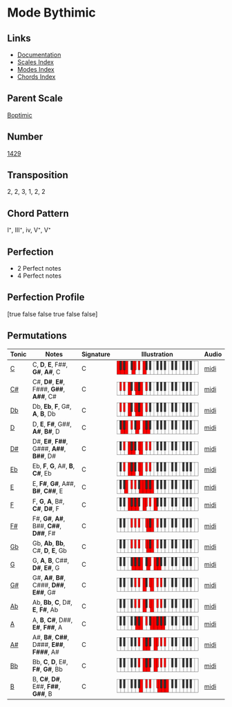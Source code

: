 # Mode Bythimic

## Links

- [Documentation](README.md)
- [Scales Index](Scales.md)
- [Modes Index](Modes.md)
- [Chords Index](Chords.md)

## Parent Scale

[Boptimic](ScaleBoptimic.md)

## Number

[1429](https://ianring.com/musictheory/scales/1429)

## Transposition

2, 2, 3, 1, 2, 2

## Chord Pattern

I⁺, III⁺, iv, V⁺, V⁺

## Perfection

- 2 Perfect notes
- 4 Perfect notes

## Perfection Profile

[true false false true false false]

## Permutations

| Tonic | Notes | Signature | Illustration | Audio |
|-------|-------|-----------|--------------|-------|
| [C](ModeCNaturalBythimic.md) | C, **D**, **E**, F##, **G#**, **A#**, C | C | ![CNaturalBythimic](ModeCNaturalBythimic.png) | [midi](https://github.com/edipermadi/music/blob/main/docs/ModeCNaturalBythimic.mid?raw=true) |
| [C#](ModeCSharpBythimic.md) | C#, **D#**, **E#**, F###, **G##**, **A##**, C# | C | ![CSharpBythimic](ModeCSharpBythimic.png) | [midi](https://github.com/edipermadi/music/blob/main/docs/ModeCSharpBythimic.mid?raw=true) |
| [Db](ModeDFlatBythimic.md) | Db, **Eb**, **F**, G#, **A**, **B**, Db | C | ![DFlatBythimic](ModeDFlatBythimic.png) | [midi](https://github.com/edipermadi/music/blob/main/docs/ModeDFlatBythimic.mid?raw=true) |
| [D](ModeDNaturalBythimic.md) | D, **E**, **F#**, G##, **A#**, **B#**, D | C | ![DNaturalBythimic](ModeDNaturalBythimic.png) | [midi](https://github.com/edipermadi/music/blob/main/docs/ModeDNaturalBythimic.mid?raw=true) |
| [D#](ModeDSharpBythimic.md) | D#, **E#**, **F##**, G###, **A##**, **B##**, D# | C | ![DSharpBythimic](ModeDSharpBythimic.png) | [midi](https://github.com/edipermadi/music/blob/main/docs/ModeDSharpBythimic.mid?raw=true) |
| [Eb](ModeEFlatBythimic.md) | Eb, **F**, **G**, A#, **B**, **C#**, Eb | C | ![EFlatBythimic](ModeEFlatBythimic.png) | [midi](https://github.com/edipermadi/music/blob/main/docs/ModeEFlatBythimic.mid?raw=true) |
| [E](ModeENaturalBythimic.md) | E, **F#**, **G#**, A##, **B#**, **C##**, E | C | ![ENaturalBythimic](ModeENaturalBythimic.png) | [midi](https://github.com/edipermadi/music/blob/main/docs/ModeENaturalBythimic.mid?raw=true) |
| [F](ModeFNaturalBythimic.md) | F, **G**, **A**, B#, **C#**, **D#**, F | C | ![FNaturalBythimic](ModeFNaturalBythimic.png) | [midi](https://github.com/edipermadi/music/blob/main/docs/ModeFNaturalBythimic.mid?raw=true) |
| [F#](ModeFSharpBythimic.md) | F#, **G#**, **A#**, B##, **C##**, **D##**, F# | C | ![FSharpBythimic](ModeFSharpBythimic.png) | [midi](https://github.com/edipermadi/music/blob/main/docs/ModeFSharpBythimic.mid?raw=true) |
| [Gb](ModeGFlatBythimic.md) | Gb, **Ab**, **Bb**, C#, **D**, **E**, Gb | C | ![GFlatBythimic](ModeGFlatBythimic.png) | [midi](https://github.com/edipermadi/music/blob/main/docs/ModeGFlatBythimic.mid?raw=true) |
| [G](ModeGNaturalBythimic.md) | G, **A**, **B**, C##, **D#**, **E#**, G | C | ![GNaturalBythimic](ModeGNaturalBythimic.png) | [midi](https://github.com/edipermadi/music/blob/main/docs/ModeGNaturalBythimic.mid?raw=true) |
| [G#](ModeGSharpBythimic.md) | G#, **A#**, **B#**, C###, **D##**, **E##**, G# | C | ![GSharpBythimic](ModeGSharpBythimic.png) | [midi](https://github.com/edipermadi/music/blob/main/docs/ModeGSharpBythimic.mid?raw=true) |
| [Ab](ModeAFlatBythimic.md) | Ab, **Bb**, **C**, D#, **E**, **F#**, Ab | C | ![AFlatBythimic](ModeAFlatBythimic.png) | [midi](https://github.com/edipermadi/music/blob/main/docs/ModeAFlatBythimic.mid?raw=true) |
| [A](ModeANaturalBythimic.md) | A, **B**, **C#**, D##, **E#**, **F##**, A | C | ![ANaturalBythimic](ModeANaturalBythimic.png) | [midi](https://github.com/edipermadi/music/blob/main/docs/ModeANaturalBythimic.mid?raw=true) |
| [A#](ModeASharpBythimic.md) | A#, **B#**, **C##**, D###, **E##**, **F###**, A# | C | ![ASharpBythimic](ModeASharpBythimic.png) | [midi](https://github.com/edipermadi/music/blob/main/docs/ModeASharpBythimic.mid?raw=true) |
| [Bb](ModeBFlatBythimic.md) | Bb, **C**, **D**, E#, **F#**, **G#**, Bb | C | ![BFlatBythimic](ModeBFlatBythimic.png) | [midi](https://github.com/edipermadi/music/blob/main/docs/ModeBFlatBythimic.mid?raw=true) |
| [B](ModeBNaturalBythimic.md) | B, **C#**, **D#**, E##, **F##**, **G##**, B | C | ![BNaturalBythimic](ModeBNaturalBythimic.png) | [midi](https://github.com/edipermadi/music/blob/main/docs/ModeBNaturalBythimic.mid?raw=true) |
